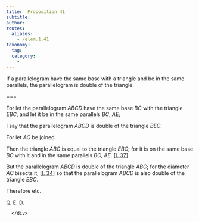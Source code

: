 ```yaml
---
title:  Proposition 41
subtitle:
author:
routes:
  aliases:
    - /elem.1.41
taxonomy:
  tag:
  category:
    -
---
```


If a parallelogram have the same base with a triangle and be in the same parallels, the parallelogram is double of the triangle.

===

<p>For let the parallelogram <em>ABCD</em> have the same base <em>BC</em> with the triangle <em>EBC</em>, and let it be in the same parallels <em>BC</em>, <em>AE</em>;</p>


<p>I say that the parallelogram <em>ABCD</em> is double of the triangle <em>BEC</em>.</p>


<p>For let <em>AC</em> be joined.</p>


<p>Then the triangle <em>ABC</em> is equal to the triangle <em>EBC</em>; for it is on the same base <em>BC</em> with it and in the same parallels <em>BC</em>, <em>AE</em>. [<a href="/elem.1.37">I. 37</a>] </p>


<p>But the parallelogram <em>ABCD</em> is double of the triangle <em>ABC</em>; <span class="center">for the diameter <em>AC</em> bisects it; [<a href="/elem.1.34">I. 34</a>]</span> so that the parallelogram <em>ABCD</em> is also double of the triangle <em>EBC</em>.</p>


<p>Therefore etc.</p>

<div class="QED">

<p>Q. E. D.</p>

      </div>
